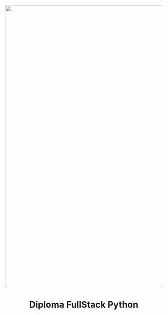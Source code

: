 <div id="header" align="center">
    <img src="https://media.licdn.com/dms/image/v2/D4D2DAQGT2FyFEdE3aw/profile-treasury-image-shrink_800_800/profile-treasury-image-shrink_800_800/0/1695298152404?e=1730808000&v=beta&t=BzVSA2bmwhB1CIUN5M4YcNSEtnXI8tLEw9cENavwwCI" width="900">
    <h1 align="center"> Diploma FullStack Python</h1>
    <h3 align="center"> </h3>
</div>
